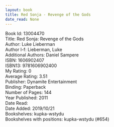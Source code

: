 ```yaml
---
layout: book
title: Red Sonja - Revenge of the Gods
date_read: None
---
```


Book Id: 13004470<br />
Title: Red Sonja: Revenge of the Gods<br />
Author: Luke Lieberman<br />
Author l-f: Lieberman, Luke<br />
Additional Authors: Daniel Sampere<br />
ISBN: 1606902407<br />
ISBN13: 9781606902400<br />
My Rating: 0<br />
Average Rating: 3.51<br />
Publisher: Dynamite Entertainment<br />
Binding: Paperback<br />
Number of Pages: 144<br />
Year Published: 2011<br />
Date Read: <br />
Date Added: 2019/10/21<br />
Bookshelves: kupka-wstydu<br />
Bookshelves with positions: kupka-wstydu (#654)<br />

